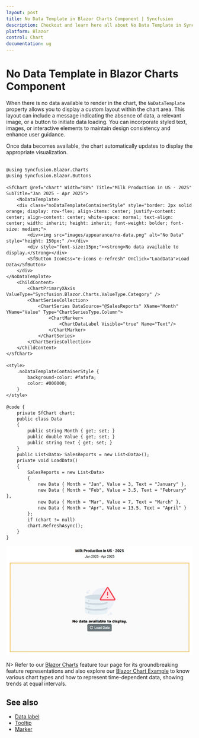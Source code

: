 ```yaml
---
layout: post
title: No Data Template in Blazor Charts Component | Syncfusion
description: Checkout and learn here all about No Data Template in Syncfusion Blazor Charts component and much more.
platform: Blazor
control: Chart
documentation: ug
---
```


# No Data Template in Blazor Charts Component

When there is no data available to render in the chart, the `NoDataTemplate` property allows you to display a custom layout within the chart area. This layout can include a message indicating the absence of data, a relevant image, or a button to initiate data loading. You can incorporate styled text, images, or interactive elements to maintain design consistency and enhance user guidance.

Once data becomes available, the chart automatically updates to display the appropriate visualization.

```cshtml

@using Syncfusion.Blazor.Charts
@using Syncfusion.Blazor.Buttons

<SfChart @ref="chart" Width="80%" Title="Milk Production in US - 2025" SubTitle="Jan 2025 - Apr 2025">
    <NoDataTemplate>
    <div class="noDataTemplateContainerStyle" style="border: 2px solid orange; display: row-flex; align-items: center; justify-content: center; align-content: center; white-space: normal; text-align: center; width: inherit; height: inherit; font-weight: bolder; font-size: medium;">
        <div><img src="images/appearance/no-data.png" alt="No Data" style="height: 150px;" /></div>
        <div style="font-size:15px;"><strong>No data available to display.</strong></div>
        <SfButton IconCss="e-icons e-refresh" OnClick="LoadData">Load Data</SfButton>
    </div>
</NoDataTemplate>
    <ChildContent>
        <ChartPrimaryXAxis ValueType="Syncfusion.Blazor.Charts.ValueType.Category" />
        <ChartSeriesCollection>
            <ChartSeries DataSource="@SalesReports" XName="Month" YName="Value" Type="ChartSeriesType.Column">
                <ChartMarker>
                    <ChartDataLabel Visible="true" Name="Text"/>
                </ChartMarker>
            </ChartSeries>
        </ChartSeriesCollection>
    </ChildContent>
</SfChart>

<style>
    .noDataTemplateContainerStyle {
        background-color: #fafafa;
        color: #000000;
    }
</style>

@code {
    private SfChart chart;
    public class Data
    {
        public string Month { get; set; }
        public double Value { get; set; }
        public string Text { get; set; }
    }
    public List<Data> SalesReports = new List<Data>();
    private void LoadData()
    {
        SalesReports = new List<Data>
        {
            new Data { Month = "Jan", Value = 3, Text = "January" },
            new Data { Month = "Feb", Value = 3.5, Text = "February" },
            new Data { Month = "Mar", Value = 7, Text = "March" },
            new Data { Month = "Apr", Value = 13.5, Text = "April" }
        };
        if (chart != null)
        chart.RefreshAsync();
    }
}

```

![No Data Template in Blazor Chart](images/appearance/blazor-chart-no-data-template.gif)

N> Refer to our [Blazor Charts](https://www.syncfusion.com/blazor-components/blazor-charts) feature tour page for its groundbreaking feature representations and also explore our [Blazor Chart Example](https://blazor.syncfusion.com/demos/chart/line?theme=bootstrap5) to know various chart types and how to represent time-dependent data, showing trends at equal intervals.

## See also

* [Data label](./data-labels)
* [Tooltip](./tool-tip)
* [Marker](./data-markers)